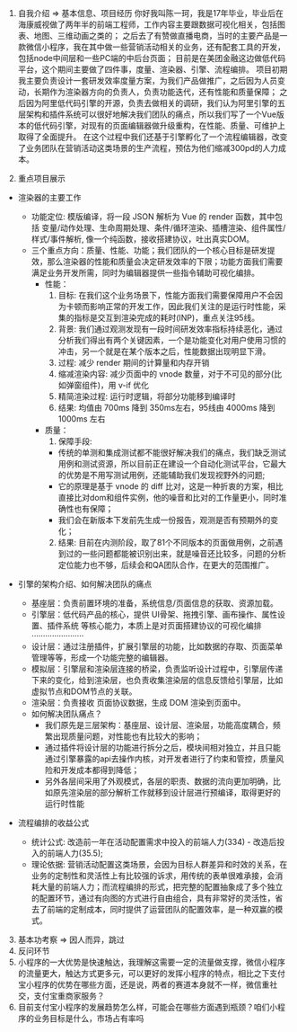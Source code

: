 1. 自我介绍 => 基本信息、项目经历
  你好我叫陈一珂，我是17年毕业，毕业后在海康威视做了两年半的前端工程师，工作内容主要跟数据可视化相关，包括图表、地图、三维动画之类的；
  之后去了有赞做直播电商，当时的主要产品是一款微信小程序，我在其中做一些营销活动相关的业务，还有配套工具的开发，包括node中间层和一些PC端的中后台页面；
  目前是在美团金融这边做低代码平台，这个期间主要做了四件事，度量、渲染器、引擎、流程编排。
  项目初期我主要负责设计一套研发效率度量方案，为我们产品做推广，之后因为人员变动，长期作为渲染器方向的负责人，负责功能迭代，还有性能和质量保障；
  之后因为阿里低代码引擎的开源，负责去做相关的调研，我们认为阿里引擎的五层架构和插件系统可以很好地解决我们团队的痛点，所以我们写了一个Vue版本的低代码引擎，对现有的页面编辑器做升级重构，在性能、质量、可维护上取得了全面提升。
  在这个过程中我们还基于引擎孵化了一个流程编辑器，改变了业务团队在营销活动这类场景的生产流程，预估为他们缩减300pd的人力成本。

2. 重点项目展示
  - 渲染器的主要工作
    - 功能定位: 模版编译，将一段 JSON 解析为 Vue 的 render 函数，其中包括 变量/动作处理、生命周期处理、条件/循环渲染、插槽渲染、组件属性/样式/事件解析, 像一个纯函数，接收搭建协议，吐出真实DOM。
    - 三个重点方向：质量、性能、功能；我们团队的一个核心目标是研发提效，那么渲染器的性能和质量会决定研发效率的下限；功能方面我们需要满足业务开发所需，同时为编辑器提供一些指令辅助可视化编排。
      - 性能：
        1. 目标: 在我们这个业务场景下，性能方面我们需要保障用户不会因为卡顿而影响正常的开发工作，因此我们关注的是运行时性能，采集的指标是交互到渲染完成的耗时(INP)，重点关注95线。
        2. 背景: 我们通过观测发现有一段时间研发效率指标持续恶化，通过分析我们得出有两个关键因素，一个是功能变化对用户使用习惯的冲击，另一个就是在某个版本之后，性能数据出现明显下滑。
        3. 过程: 减少 render 期间的计算量和内存开销
          1. 缩减渲染内容: 减少页面中的 vnode 数量，对于不可见的部分(比如弹窗组件)，用 v-if 优化
          2. 精简渲染过程: 运行时逻辑，将部分功能移到编译时
        4. 结果: 均值由 700ms 降到 350ms左右，95线由 4000ms 降到 1000ms 左右
      - 质量：
        1. 保障手段: 
          - 传统的单测和集成测试都不能很好解决我们的痛点，我们缺乏测试用例和测试资源，所以目前正在建设一个自动化测试平台，它最大的优势是不用写测试用例，还能辅助我们发现视野外的问题;
          - 它的原理是基于 vnode 的 diff 比对，这是一种折衷的方案，相比直接比对dom和组件实例，他的噪音和比对的工作量更小，同时准确性也有保障；
          - 我们会在新版本下发前先生成一份报告，观测是否有预期外的变化；
        2. 结果: 目前在内测阶段，取了81个不同版本的页面做用例，之前遇到过的一些问题都能被识别出来，就是噪音还比较多，问题的分析定位能力也不够，后续会和QA团队合作，在更大的范围推广。

  - 引擎的架构介绍、如何解决团队的痛点
    - 基座层：负责前置环境的准备，系统信息/页面信息的获取、资源加载。
    - 引擎层：低代码产品的核心，提供 UI骨架、拖拽引擎、画布操作、属性设置、插件系统 等核心能力，本质上是对页面搭建协议的可视化编排·······················
    - 设计层：通过注册插件，扩展引擎层的功能，比如数据的存取、页面菜单管理等等，形成一个功能完整的编辑器。
    - 模拟层：引擎层和渲染层连接的桥梁，负责监听设计过程中，引擎层传递下来的变化，给到渲染层，也负责收集渲染层的信息反馈给引擎层，比如虚拟节点和DOM节点的关联。
    - 渲染层：负责接收 页面协议数据，生成 DOM 渲染到页面中。
    - 如何解决团队痛点？
      - 我们原先是三层架构：基座层、设计层、渲染层，功能高度耦合，频繁出现质量问题，对性能也有比较大的影响；
      - 通过插件将设计层的功能进行拆分之后，模块间相对独立，并且只能通过引擎暴露的api去操作内核，对开发者进行了约束和管控，质量风险和开发成本都得到降低；
      - 另外各层间采用了外观模式，各层的职责、数据的流向更加明确，比如原先渲染层的部分解析工作就移到设计层进行预编译，取得更好的运行时性能

  - 流程编排的收益公式
    - 统计公式: 改造前一年在活动配置需求中投入的前端人力(334) - 改造后投入的前端人力(35.5);
    - 理论依据: 营销活动配置这类场景，会因为目标人群差异和时效的关系，在业务的定制性和灵活性上有比较强的诉求，用传统的表单很难承接，会消耗大量的前端人力；而流程编排的形式，把完整的配置抽象成了多个独立的配置环节，通过有向图的方式进行自由组合，具有非常好的灵活性，省去了前端的定制成本，同时提供了运营团队的配置效率，是一种双赢的模式。
3. 基本功考察 => 因人而异，跳过
4. 反问环节
  1. 小程序的一大优势是快速触达，我理解这需要一定的流量做支撑，微信小程序的流量更大，触达方式更多元，可以更好的发挥小程序的特点，相比之下支付宝小程序的优势在哪些方面，还是说，两者的赛道本身就不一样，微信重社交，支付宝重商家服务？
  2. 目前支付宝小程序的发展趋势怎么样，可能会在哪些方面遇到瓶颈？咱们小程序的业务目标是什么，市场占有率吗